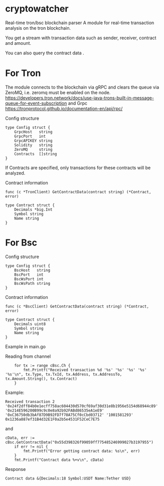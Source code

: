 # cryptowatcher
Real-time tron/bsc blockchain parser
A module for real-time transaction analysis on the tron blockchain.

You get a stream with transaction data such as sender, receiver, contract and amount.

You can also query the contract data .

# For Tron
The module connects to the blockchain via gRPC and clears the queue via ZeroMQ, i.e. zeromq must be enabled on the node.
https://developers.tron.network/docs/use-java-trons-built-in-message-queue-for-event-subscription
and Grpc
https://tronprotocol.github.io/documentation-en/api/rpc/

Config structure
```
type Config struct {
	GrpcHost   string
	GrpcPort   int
	GrpcAPIKEY string
	Solidity   string
	ZeroMQ     string
	Contracts  []string
}
```
If Contracts are specified, only transactions for these contracts will be analyzed.

Contract information
```
func (c *TronClient) GetContractData(contract string) (*Contract, error) 

type Contract struct {
	Decimals *big.Int
	Symbol string
	Name string
}
```

# For Bsc
Config structure

```
type Config struct {
	BscHost   string
	BscPort   int
	BscWsPort int
	BscWsPath string
}
```

Contract information
```
func (c *BscClient) GetContractData(contract string) (*Contract, error) 

type Contract struct {
	Decimals uint8
	Symbol string
	Name string
}
```

Example in main.go


Reading from channel
```
	for tx := range cBsc.Ch {
		fmt.Printf("Received transaction %d '%s' '%s' '%s' '%s' '%s'\n", tx.Type, tx.TxId, tx.Address, tx.AddressTo, tx.Amount.String(), tx.Contract)
	}
```

Example:
```
Received transaction 2 '0x24f2dff84b0e1ecff758ac604430d570cf69af30d31e8b1956e5154d68944c89' '0x214E596200B99c9c0e8a92b92FABd86535eA1eE9' '0xC36750db3bAf87D9B92FD7f70A75Cf0cCbd03712' '1001581293' 0x1236a887ef31B4d32E1F0a2b5e4531F52CeC7E75
```

and 

```
cData, err := cBsc.GetContractData("0x55d398326f99059ff775485246999027b3197955")
	if err != nil {
		fmt.Printf("Error getting contract data: %s\n", err)
	}
	fmt.Printf("Contract data %+v\n", cData)
```
Response
```
Contract data &{Decimals:18 Symbol:USDT Name:Tether USD}
```